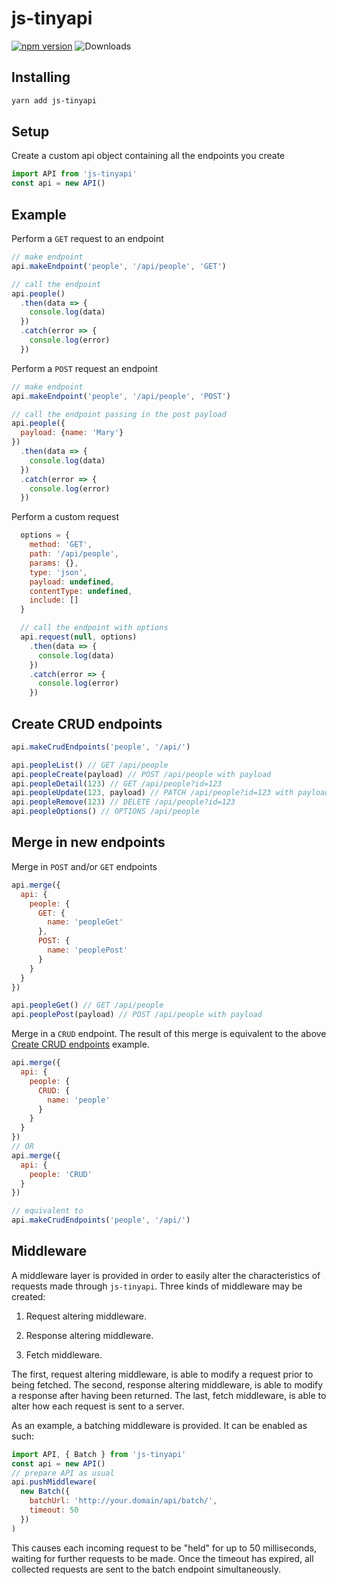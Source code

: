 # js-tinyapi

[![npm version](https://badge.fury.io/js/js-tinyapi.svg)](http://badge.fury.io/js/js-tinyapi)
![Downloads](http://img.shields.io/npm/dm/js-tinyapi.svg?style=flat)

## Installing

```sh
yarn add js-tinyapi
```


## Setup

Create a custom api object containing all the endpoints you create

```javascript
import API from 'js-tinyapi'
const api = new API()
```


## Example

Perform a `GET` request to an endpoint

```javascript
// make endpoint
api.makeEndpoint('people', '/api/people', 'GET')

// call the endpoint
api.people()
  .then(data => {
    console.log(data)
  })
  .catch(error => {
    console.log(error)
  })
```

Perform a `POST` request an endpoint

```javascript
// make endpoint
api.makeEndpoint('people', '/api/people', 'POST')

// call the endpoint passing in the post payload
api.people({
  payload: {name: 'Mary'}
})
  .then(data => {
    console.log(data)
  })
  .catch(error => {
    console.log(error)
  })
```

Perform a custom request

```javascript
  options = {
    method: 'GET',
    path: '/api/people',
    params: {},
    type: 'json',
    payload: undefined,
    contentType: undefined,
    include: []
  }

  // call the endpoint with options
  api.request(null, options)
    .then(data => {
      console.log(data)
    })
    .catch(error => {
      console.log(error)
    })
```


## Create CRUD endpoints

```javascript
api.makeCrudEndpoints('people', '/api/')

api.peopleList() // GET /api/people
api.peopleCreate(payload) // POST /api/people with payload
api.peopleDetail(123) // GET /api/people?id=123
api.peopleUpdate(123, payload) // PATCH /api/people?id=123 with payload
api.peopleRemove(123) // DELETE /api/people?id=123
api.peopleOptions() // OPTIONS /api/people
```


## Merge in new endpoints

Merge in `POST` and/or `GET` endpoints

```javascript
api.merge({
  api: {
    people: {
      GET: {
        name: 'peopleGet'
      },
      POST: {
        name: 'peoplePost'
      }
    }
  }
})

api.peopleGet() // GET /api/people
api.peoplePost(payload) // POST /api/people with payload
```

Merge in a `CRUD` endpoint. The result of this merge is equivalent to the above [Create CRUD endpoints](#Create-CRUD-endpoints) example.

```javascript
api.merge({
  api: {
    people: {
      CRUD: {
        name: 'people'
      }
    }
  }
})
// OR
api.merge({
  api: {
    people: 'CRUD'
  }
})

// equivalent to
api.makeCrudEndpoints('people', '/api/')
```


## Middleware

A middleware layer is provided in order to easily alter the characteristics
of requests made through `js-tinyapi`. Three kinds of middleware may be
created:

 1. Request altering middleware.

 2. Response altering middleware.

 3. Fetch middleware.

The first, request altering middleware, is able to modify a request prior to
being fetched. The second, response altering middleware, is able to modify
a response after having been returned. The last, fetch middleware, is able
to alter how each request is sent to a server.

As an example, a batching middleware is provided. It can be enabled as such:

```javascript
import API, { Batch } from 'js-tinyapi'
const api = new API()
// prepare API as usual
api.pushMiddleware(
  new Batch({
    batchUrl: 'http://your.domain/api/batch/',
    timeout: 50
  })
)
```

This causes each incoming request to be "held" for up to 50 milliseconds,
waiting for further requests to be made. Once the timeout has expired, all
collected requests are sent to the batch endpoint simultaneously.
